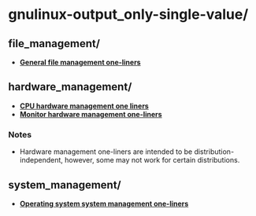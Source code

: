 
# gnulinux-output_only-single-value/

## file_management/

* [**General file management one-liners**](file_management/general-file-management.one-liners)

## hardware_management/

* [**CPU hardware management one liners**](hardware_management/cpu-hardware-management.one-liners)
* [**Monitor hardware management one-liners**](hardware_management/monitor-hardware-management.one-liners)

### Notes

* Hardware management one-liners are intended to be distribution-independent, however, some may not work for certain
distributions.

## system_management/

* [**Operating system system management one-liners**](system_management/operating-system-system-management.one-liners)

